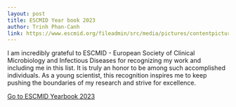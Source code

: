 ```yaml
---
layout: post
title: ESCMID Year book 2023  
author: Trinh Phan-Canh
link: https://www.escmid.org/fileadmin/src/media/pictures/contentpictures/Yearbook/ESCMID-Yearbook_20230413.pdf
---
```


I am incredibly grateful to ESCMID - European Society of Clinical Microbiology and Infectious Diseases for recognizing my work and including me in this list. It is truly an honor to be among such accomplished individuals. As a young scientist, this recognition inspires me to keep pushing the boundaries of my research and strive for excellence.

<A href="https://www.escmid.org/fileadmin/src/media/pictures/contentpictures/Yearbook/ESCMID-Yearbook_20230413.pdf">Go to ESCMID Yearbook 2023</A>
